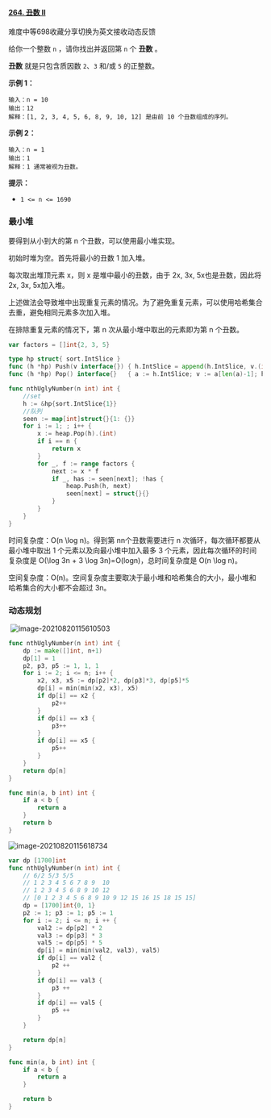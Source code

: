 #### [264. 丑数 II](https://leetcode-cn.com/problems/ugly-number-ii/)

难度中等698收藏分享切换为英文接收动态反馈

给你一个整数 `n` ，请你找出并返回第 `n` 个 **丑数** 。

**丑数** 就是只包含质因数 `2`、`3` 和/或 `5` 的正整数。

 

**示例 1：**

```
输入：n = 10
输出：12
解释：[1, 2, 3, 4, 5, 6, 8, 9, 10, 12] 是由前 10 个丑数组成的序列。
```

**示例 2：**

```
输入：n = 1
输出：1
解释：1 通常被视为丑数。
```

 

**提示：**

- `1 <= n <= 1690`

### 最小堆

要得到从小到大的第 n 个丑数，可以使用最小堆实现。

初始时堆为空。首先将最小的丑数 1 加入堆。

每次取出堆顶元素 x，则 x 是堆中最小的丑数，由于 2x, 3x, 5x也是丑数，因此将 2x, 3x, 5x加入堆。

上述做法会导致堆中出现重复元素的情况。为了避免重复元素，可以使用哈希集合去重，避免相同元素多次加入堆。

在排除重复元素的情况下，第 n 次从最小堆中取出的元素即为第 n 个丑数。

```go
var factors = []int{2, 3, 5}

type hp struct{ sort.IntSlice }
func (h *hp) Push(v interface{}) { h.IntSlice = append(h.IntSlice, v.(int)) }
func (h *hp) Pop() interface{}   { a := h.IntSlice; v := a[len(a)-1]; h.IntSlice = a[:len(a)-1]; return v }

func nthUglyNumber(n int) int {
    //set
    h := &hp{sort.IntSlice{1}}
    //队列
    seen := map[int]struct{}{1: {}}
    for i := 1; ; i++ {
        x := heap.Pop(h).(int)
        if i == n {
            return x
        }
        for _, f := range factors {
            next := x * f
            if _, has := seen[next]; !has {
                heap.Push(h, next)
                seen[next] = struct{}{}
            }
        }
    }
}
```

时间复杂度：O(n \log n)。得到第 nn个丑数需要进行 n 次循环，每次循环都要从最小堆中取出 1 个元素以及向最小堆中加入最多 3 个元素，因此每次循环的时间复杂度是 O(\log 3n + 3 \log 3n)=O(logn)，总时间复杂度是 O(n \log n)。

空间复杂度：O(n)。空间复杂度主要取决于最小堆和哈希集合的大小，最小堆和哈希集合的大小都不会超过 3n。

### 动态规划


​	![image-20210820115610503](C:\Users\solfeng\AppData\Roaming\Typora\typora-user-images\image-20210820115610503.png)


```go
func nthUglyNumber(n int) int {
    dp := make([]int, n+1)
    dp[1] = 1
    p2, p3, p5 := 1, 1, 1
    for i := 2; i <= n; i++ {
        x2, x3, x5 := dp[p2]*2, dp[p3]*3, dp[p5]*5
        dp[i] = min(min(x2, x3), x5)
        if dp[i] == x2 {
            p2++
        }
        if dp[i] == x3 {
            p3++
        }
        if dp[i] == x5 {
            p5++
        }
    }
    return dp[n]
}

func min(a, b int) int {
    if a < b {
        return a
    }
    return b
}

```

![image-20210820115618734](C:\Users\solfeng\AppData\Roaming\Typora\typora-user-images\image-20210820115618734.png)

```go
var dp [1700]int
func nthUglyNumber(n int) int {
	// 6/2 5/3 5/5
	// 1 2 3 4 5 6 7 8 9  10
	// 1 2 3 4 5 6 8 9 10 12
	// [0 1 2 3 4 5 6 8 9 10 9 12 15 16 15 18 15 15]
    dp = [1700]int{0, 1}
	p2 := 1; p3 := 1; p5 := 1
	for i := 2; i <= n; i ++ {
		val2 := dp[p2] * 2
		val3 := dp[p3] * 3
		val5 := dp[p5] * 5
		dp[i] = min(min(val2, val3), val5)
		if dp[i] == val2 {
			p2 ++
		}
		if dp[i] == val3 {
			p3 ++
		}
		if dp[i] == val5 {
			p5 ++
		}
	}

	return dp[n]
}

func min(a, b int) int {
	if a < b {
		return a
	}

	return b
}

```

